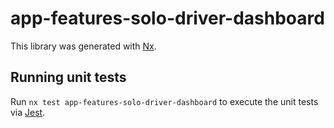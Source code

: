 # app-features-solo-driver-dashboard

This library was generated with [Nx](https://nx.dev).

## Running unit tests

Run `nx test app-features-solo-driver-dashboard` to execute the unit tests via [Jest](https://jestjs.io).

